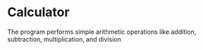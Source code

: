 # Calculator
The program performs simple arithmetic operations like addition, subtraction, multiplication, and division
